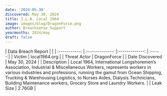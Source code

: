 ```yaml
---
date: '2024-05-30'
discovered: May 30, 2024
title: I.L.A. Local 1964
image: images/blog/DragonForce.png
author: Breachsense Support
yearmonths: 2024/may
draft: false
---
```


| Data Breach Report           |              | 
| :-----------: | :-------------:     |:-------------:    | :-----:|
| Victim      | local1964.org      | 
| Threat Actor      | DragonForce      | 
| Date Discovered      | May 30, 2024      | 
| Description      | Local 1964, International Longshoremen’s Association, Industrial & Miscellaneous Workers, represents workers in various industries and professions, running the gamut from Ocean Shipping, Trucking & Warehousing Logistics, to Nurses Aides, Dialysis Technicians, Building Maintenance workers, Grocery Store and Laundry Workers.      | 
| Leak Size      | 2.76GB      | 


